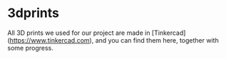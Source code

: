 # 3dprints
All 3D prints we used for our project are made in [Tinkercad] (https://www.tinkercad.com), and you can find them here, together with some progress. 
